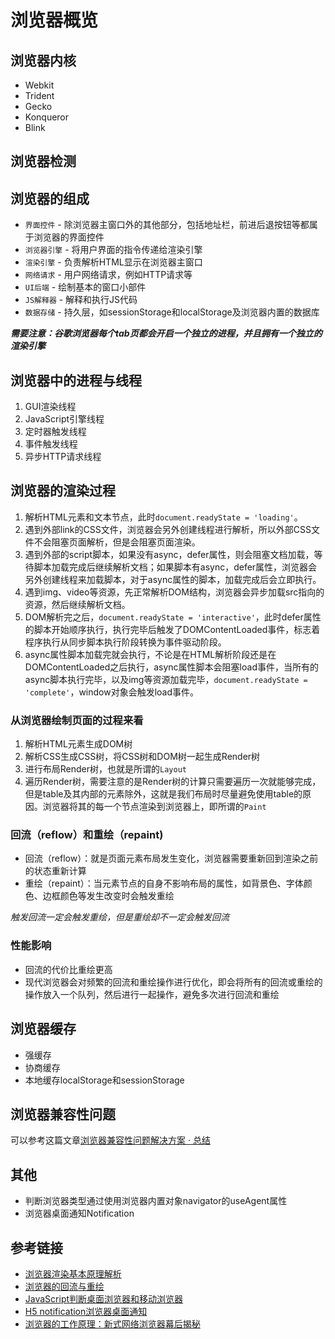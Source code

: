 # 浏览器概览

## 浏览器内核

* Webkit
* Trident
* Gecko
* Konqueror
* Blink

## 浏览器检测

## 浏览器的组成

* `界面控件` - 除浏览器主窗口外的其他部分，包括地址栏，前进后退按钮等都属于浏览器的界面控件
* `浏览器引擎` - 将用户界面的指令传递给渲染引擎
* `渲染引擎` - 负责解析HTML显示在浏览器主窗口
* `网络请求` - 用户网络请求，例如HTTP请求等
* `UI后端` - 绘制基本的窗口小部件
* `JS解释器` - 解释和执行JS代码
* `数据存储` - 持久层，如sessionStorage和localStorage及浏览器内置的数据库

_**需要注意：谷歌浏览器每个tab页都会开启一个独立的进程，并且拥有一个独立的渲染引擎**_

## 浏览器中的进程与线程

1. GUI渲染线程
2. JavaScript引擎线程
3. 定时器触发线程
4. 事件触发线程
5. 异步HTTP请求线程

## 浏览器的渲染过程

1. 解析HTML元素和文本节点，此时`document.readyState = 'loading'`。
2. 遇到外部link的CSS文件，浏览器会另外创建线程进行解析，所以外部CSS文件不会阻塞页面解析，但是会阻塞页面渲染。
3. 遇到外部的script脚本，如果没有async，defer属性，则会阻塞文档加载，等待脚本加载完成后继续解析文档；如果脚本有async，defer属性，浏览器会另外创建线程来加载脚本，对于async属性的脚本，加载完成后会立即执行。
4. 遇到img、video等资源，先正常解析DOM结构，浏览器会异步加载src指向的资源，然后继续解析文档。
5. DOM解析完之后，`document.readyState = 'interactive'`，此时defer属性的脚本开始顺序执行，执行完毕后触发了DOMContentLoaded事件，标志着程序执行从同步脚本执行阶段转换为事件驱动阶段。
6. async属性脚本加载完就会执行，不论是在HTML解析阶段还是在DOMContentLoaded之后执行，async属性脚本会阻塞load事件，当所有的async脚本执行完毕，以及img等资源加载完毕，`document.readyState = 'complete'`，window对象会触发load事件。

### 从浏览器绘制页面的过程来看

1. 解析HTML元素生成DOM树
2. 解析CSS生成CSS树，将CSS树和DOM树一起生成Render树
3. 进行布局Render树，也就是所谓的`Layout`
4. 遍历Render树，需要注意的是Render树的计算只需要遍历一次就能够完成，但是table及其内部的元素除外，这就是我们布局时尽量避免使用table的原因。浏览器将其的每一个节点渲染到浏览器上，即所谓的`Paint`

### 回流（reflow）和重绘（repaint\)

* 回流（reflow）：就是页面元素布局发生变化，浏览器需要重新回到渲染之前的状态重新计算
* 重绘（repaint）：当元素节点的自身不影响布局的属性，如背景色、字体颜色、边框颜色等发生改变时会触发重绘

_触发回流一定会触发重绘，但是重绘却不一定会触发回流_

### 性能影响

* 回流的代价比重绘更高
* 现代浏览器会对频繁的回流和重绘操作进行优化，即会将所有的回流或重绘的操作放入一个队列，然后进行一起操作，避免多次进行回流和重绘

## 浏览器缓存

* 强缓存
* 协商缓存
* 本地缓存localStorage和sessionStorage

## 浏览器兼容性问题

可以参考这篇文章[浏览器兼容性问题解决方案 · 总结](https://juejin.im/post/59a3f2fe6fb9a0249471cbb4)

## 其他

* 判断浏览器类型通过使用浏览器内置对象navigator的useAgent属性
* 浏览器桌面通知Notification

## 参考链接

* [浏览器渲染基本原理解析](https://mp.weixin.qq.com/s/njwpsI-5T2mewPYjNef0jA)
* [浏览器的回流与重绘](https://juejin.im/post/5a9923e9518825558251c96a)
* [JavaScript判断桌面浏览器和移动浏览器](https://github.com/XavierXuV5/Check-Browser)
* [H5 notification浏览器桌面通知](https://juejin.im/post/5c6df433f265da2de80f5eda)
* [浏览器的工作原理：新式网络浏览器幕后揭秘](https://www.html5rocks.com/zh/tutorials/internals/howbrowserswork/)


